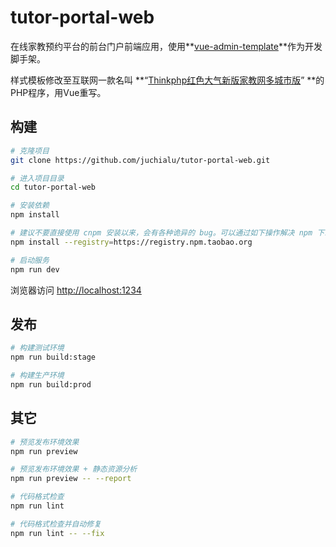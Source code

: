 # tutor-portal-web

在线家教预约平台的前台门户前端应用，使用**[vue-admin-template](https://panjiachen.gitee.io/vue-admin-template)**作为开发脚手架。

样式模板修改至互联网一款名叫 **“[Thinkphp红色大气新版家教网多城市版](https://www.yuanmajia.cn/programcode/thinkphpjiajiaowang.html)” **的PHP程序，用Vue重写。

## 构建

```bash
# 克隆项目
git clone https://github.com/juchialu/tutor-portal-web.git

# 进入项目目录
cd tutor-portal-web

# 安装依赖
npm install

# 建议不要直接使用 cnpm 安装以来，会有各种诡异的 bug。可以通过如下操作解决 npm 下载速度慢的问题
npm install --registry=https://registry.npm.taobao.org

# 启动服务
npm run dev
```

浏览器访问 [http://localhost:1234](http://localhost:1234)

## 发布

```bash
# 构建测试环境
npm run build:stage

# 构建生产环境
npm run build:prod
```

## 其它

```bash
# 预览发布环境效果
npm run preview

# 预览发布环境效果 + 静态资源分析
npm run preview -- --report

# 代码格式检查
npm run lint

# 代码格式检查并自动修复
npm run lint -- --fix
```